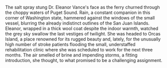 The salt spray stung Dr. Eleanor Vance's face as the ferry churned through the choppy waters of Puget Sound.  Rain, a constant companion in this corner of Washington state, hammered against the windows of the small vessel, blurring the already indistinct outlines of the San Juan Islands.  Eleanor, wrapped in a thick wool coat despite the indoor warmth, watched the grey sky swallow the last vestiges of twilight.  She was headed to Orcas Island, a place renowned for its rugged beauty and, lately, for the unusually high number of stroke patients flooding the small, understaffed rehabilitation clinic where she was scheduled to work for the next three months.  The air smelled of brine and impending storms, a fitting introduction, she thought, to what promised to be a challenging assignment.
